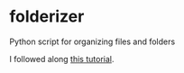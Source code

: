 # folderizer

Python script for organizing files and folders

I followed along [this tutorial](https://www.freecodecamp.org/news/building-bots/).
